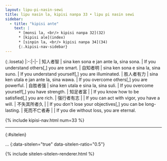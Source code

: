 ```yaml
---
layout: lipu-pi-nasin-sewi
title: lipu nasin la, kipisi nanpa 33 • lipu pi nasin sewi
sidebar:
  - title: "kipisi ante"
    text: |
      * [monsi la, <br/> kipisi nanpa 32](32)
      * [kipisi ale](index)
      * [sinpin la, <br/> kipisi nanpa 34](34)
      {:.kipisi-nav-sidebar}
---
```


{:.loseta}
|:-:|-|-
| 知人者智     | sina ken sona e jan ante la, sina sona. | If you understand others[,]<wbr/> you are smart.
| 自知者明     | sina ken sona e sina la, sina suno. | If you understand yourself[,]<wbr/> you are illuminated.
| 胜人者有力   | sina ken utala e jan ante la, sina wawa. | If you overcome others[,]<wbr/> you are powerful.
| 自胜者强     | sina ken utala e sina la, sina suli. | If you overcome yourself[,]<wbr/> you have strength.
| 知足者富     |  | If you know how to be satisfied[,]<wbr/> you are rich.
| 强行者有志   |  | If you can act with vigor,<wbr/> you have a will.
| 不失其所者久 |  | If you don't lose your objectives[,]<wbr/> you can be long-lasting.
| 死而不亡者寿 |  | If you die without loss,<wbr/> you are eternal.

{% include kipisi-nav.html num=33 %}

-------
{:#sitelen}

...
{:data-sitelen="true" data-sitelen-ratio="0.5"}

{% include sitelen-sitelen-renderer.html %}
